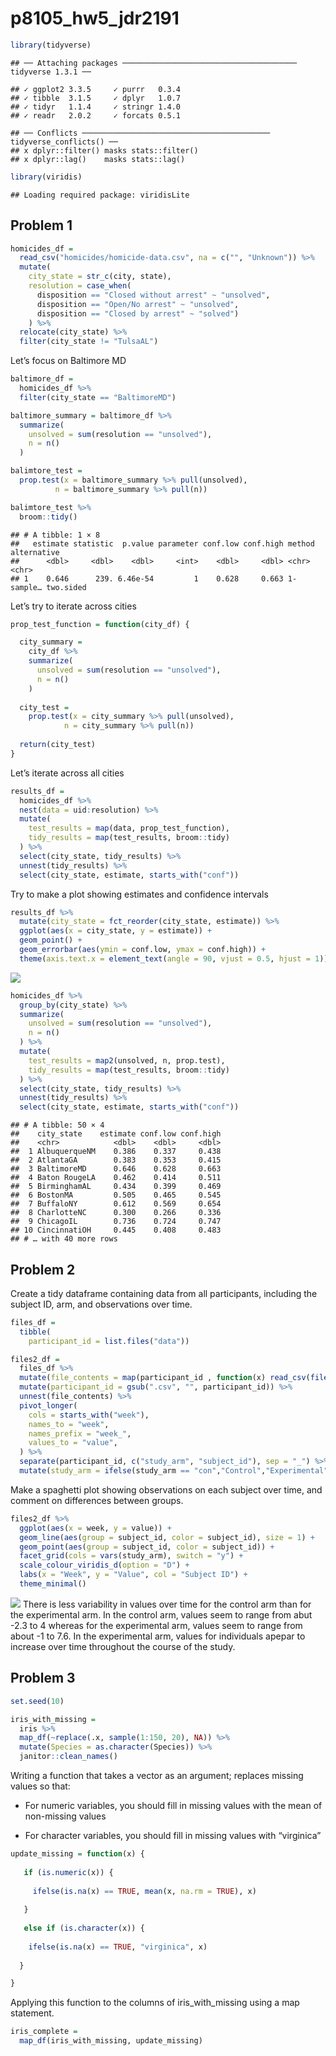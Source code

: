 p8105_hw5_jdr2191
================

``` r
library(tidyverse)
```

    ## ── Attaching packages ─────────────────────────────────────── tidyverse 1.3.1 ──

    ## ✓ ggplot2 3.3.5     ✓ purrr   0.3.4
    ## ✓ tibble  3.1.5     ✓ dplyr   1.0.7
    ## ✓ tidyr   1.1.4     ✓ stringr 1.4.0
    ## ✓ readr   2.0.2     ✓ forcats 0.5.1

    ## ── Conflicts ────────────────────────────────────────── tidyverse_conflicts() ──
    ## x dplyr::filter() masks stats::filter()
    ## x dplyr::lag()    masks stats::lag()

``` r
library(viridis)
```

    ## Loading required package: viridisLite

## Problem 1

``` r
homicides_df = 
  read_csv("homicides/homicide-data.csv", na = c("", "Unknown")) %>% 
  mutate(
    city_state = str_c(city, state),
    resolution = case_when(
      disposition == "Closed without arrest" ~ "unsolved",
      disposition == "Open/No arrest" ~ "unsolved",
      disposition == "Closed by arrest" ~ "solved")
    ) %>% 
  relocate(city_state) %>% 
  filter(city_state != "TulsaAL")
```

Let’s focus on Baltimore MD

``` r
baltimore_df = 
  homicides_df %>% 
  filter(city_state == "BaltimoreMD")

baltimore_summary = baltimore_df %>% 
  summarize(
    unsolved = sum(resolution == "unsolved"),
    n = n()
  )

balimtore_test = 
  prop.test(x = baltimore_summary %>% pull(unsolved), 
          n = baltimore_summary %>% pull(n))

balimtore_test %>% 
  broom::tidy()
```

    ## # A tibble: 1 × 8
    ##   estimate statistic  p.value parameter conf.low conf.high method    alternative
    ##      <dbl>     <dbl>    <dbl>     <int>    <dbl>     <dbl> <chr>     <chr>      
    ## 1    0.646      239. 6.46e-54         1    0.628     0.663 1-sample… two.sided

Let’s try to iterate across cities

``` r
prop_test_function = function(city_df) {

  city_summary = 
    city_df %>% 
    summarize(
      unsolved = sum(resolution == "unsolved"),
      n = n()
    )
  
  city_test = 
    prop.test(x = city_summary %>% pull(unsolved), 
            n = city_summary %>% pull(n))
  
  return(city_test)
}
```

Let’s iterate across all cities

``` r
results_df = 
  homicides_df %>% 
  nest(data = uid:resolution) %>% 
  mutate(
    test_results = map(data, prop_test_function),
    tidy_results = map(test_results, broom::tidy)
  ) %>% 
  select(city_state, tidy_results) %>% 
  unnest(tidy_results) %>% 
  select(city_state, estimate, starts_with("conf"))
```

Try to make a plot showing estimates and confidence intervals

``` r
results_df %>% 
  mutate(city_state = fct_reorder(city_state, estimate)) %>% 
  ggplot(aes(x = city_state, y = estimate)) +
  geom_point() +
  geom_errorbar(aes(ymin = conf.low, ymax = conf.high)) + 
  theme(axis.text.x = element_text(angle = 90, vjust = 0.5, hjust = 1))
```

![](p8105_hw5_jdr2191_files/figure-gfm/unnamed-chunk-5-1.png)<!-- -->

``` r
homicides_df %>% 
  group_by(city_state) %>% 
  summarize(
    unsolved = sum(resolution == "unsolved"),
    n = n()
  ) %>% 
  mutate(
    test_results = map2(unsolved, n, prop.test), 
    tidy_results = map(test_results, broom::tidy)
  ) %>% 
  select(city_state, tidy_results) %>% 
  unnest(tidy_results) %>% 
  select(city_state, estimate, starts_with("conf"))
```

    ## # A tibble: 50 × 4
    ##    city_state    estimate conf.low conf.high
    ##    <chr>            <dbl>    <dbl>     <dbl>
    ##  1 AlbuquerqueNM    0.386    0.337     0.438
    ##  2 AtlantaGA        0.383    0.353     0.415
    ##  3 BaltimoreMD      0.646    0.628     0.663
    ##  4 Baton RougeLA    0.462    0.414     0.511
    ##  5 BirminghamAL     0.434    0.399     0.469
    ##  6 BostonMA         0.505    0.465     0.545
    ##  7 BuffaloNY        0.612    0.569     0.654
    ##  8 CharlotteNC      0.300    0.266     0.336
    ##  9 ChicagoIL        0.736    0.724     0.747
    ## 10 CincinnatiOH     0.445    0.408     0.483
    ## # … with 40 more rows

## Problem 2

Create a tidy dataframe containing data from all participants, including
the subject ID, arm, and observations over time.

``` r
files_df =
  tibble(
    participant_id = list.files("data")) 

files2_df =
  files_df %>%
  mutate(file_contents = map(participant_id , function(x) read_csv(file.path("data", x)))) %>%
  mutate(participant_id = gsub(".csv", "", participant_id)) %>%
  unnest(file_contents) %>%
  pivot_longer(
    cols = starts_with("week"),
    names_to = "week",
    names_prefix = "week_",
    values_to = "value",
  ) %>%
  separate(participant_id, c("study_arm", "subject_id"), sep = "_") %>%
  mutate(study_arm = ifelse(study_arm == "con","Control","Experimental"))
```

Make a spaghetti plot showing observations on each subject over time,
and comment on differences between groups.

``` r
files2_df %>%
  ggplot(aes(x = week, y = value)) +
  geom_line(aes(group = subject_id, color = subject_id), size = 1) +
  geom_point(aes(group = subject_id, color = subject_id)) +
  facet_grid(cols = vars(study_arm), switch = "y") + 
  scale_colour_viridis_d(option = "D") + 
  labs(x = "Week", y = "Value", col = "Subject ID") +
  theme_minimal()
```

![](p8105_hw5_jdr2191_files/figure-gfm/create_plot-1.png)<!-- --> There
is less variability in values over time for the control arm than for the
experimental arm. In the control arm, values seem to range from abut
-2.3 to 4 whereas for the experimental arm, values seem to range from
about -1 to 7.6. In the experimental arm, values for individuals apepar
to increase over time throughout the course of the study.

## Problem 3

``` r
set.seed(10)

iris_with_missing = 
  iris %>%
  map_df(~replace(.x, sample(1:150, 20), NA)) %>%
  mutate(Species = as.character(Species)) %>%
  janitor::clean_names()
```

Writing a function that takes a vector as an argument; replaces missing
values so that:

-   For numeric variables, you should fill in missing values with the
    mean of non-missing values

-   For character variables, you should fill in missing values with
    “virginica”

``` r
update_missing = function(x) {
  
   if (is.numeric(x)) {
     
     ifelse(is.na(x) == TRUE, mean(x, na.rm = TRUE), x)
     
   }
  
   else if (is.character(x)) {
    
    ifelse(is.na(x) == TRUE, "virginica", x)
    
  }

}
```

Applying this function to the columns of iris_with_missing using a map
statement.

``` r
iris_complete = 
  map_df(iris_with_missing, update_missing)
```
